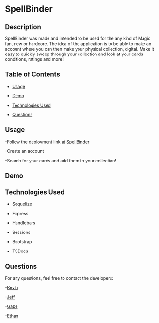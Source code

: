# SpellBinder

## Description
  
 SpellBinder was made and intended to be used for the any kind of Magic fan, new or hardcore. The idea of the application is to be able to make an account where you can then make your physical collection, digital. Make it easy to quickly sweep through your collection and look at your cards conditions, ratings and more!

## Table of Contents 

- [Usage](#usage)

- [Demo](#demo)

- [Technologies Used](#technologies_used)

- [Questions](#questions)

  
  
## Usage
  
-Follow the deployment link at [SpellBinder](https://spellbindertcg-a6e0edcf3480.herokuapp.com/)

-Create an account

-Search for your cards and add them to your collection!

## Demo
  
## Technologies Used 
- Sequelize

-  Express

- Handlebars

- Sessions

- Bootstrap

- TSDocs

## Questions
  
For any questions, feel free to contact the developers: 
  
-[Kevin](https://github.com/kev-rod43)

-[Jeff](https://github.com/vader9911)

-[Gabe](https://github.com/ihateudvrk)

-[Ethan](https://github.com/76500833)
 
